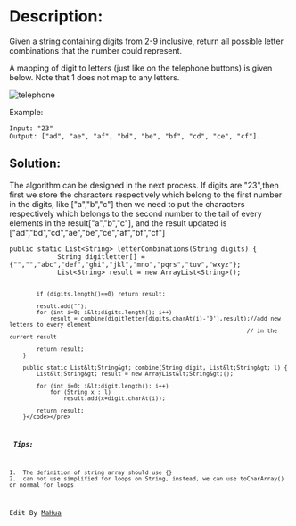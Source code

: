 
<body marginheight="0"><h1>Description:</h1>
<p>Given a string containing digits from 2-9 inclusive, return all possible letter combinations that the number could represent.

</p>
<p>A mapping of digit to letters (just like on the telephone buttons) is given below. Note that 1 does not map to any letters.

</p>
<p><img src="http://upload.wikimedia.org/wikipedia/commons/thumb/7/73/Telephone-keypad2.svg/200px-Telephone-keypad2.svg.png" alt="telephone">

</p>
<p>Example:
</p>
<pre><code>Input: "23"
Output: ["ad", "ae", "af", "bd", "be", "bf", "cd", "ce", "cf"].</code></pre>
<h2>Solution:</h2>
<p>The algorithm can be designed in the next process. If digits are "23",then first we store the characters respectively 
which belong to the first number in the digits, like ["a","b","c"]
then we need to put the characters respectively which belongs to the second number to the tail of every elements in the result["a","b","c"],
and the result updated is ["ad","bd","cd","ae","be","ce","af","bf","cf"]
</p>
<pre><code class="lang-java">public static List&lt;String&gt; letterCombinations(String digits) {
            String digitletter[] = {"","","abc","def","ghi","jkl","mno","pqrs","tuv","wxyz"};
            List&lt;String&gt; result = new ArrayList&lt;String&gt;();

            if (digits.length()==0) return result;

            result.add("");
            for (int i=0; i&lt;digits.length(); i++) 
                result = combine(digitletter[digits.charAt(i)-'0'],result);//add new letters to every element 
                                                                          // in the current result  

            return result;
        }

        public static List&lt;String&gt; combine(String digit, List&lt;String&gt; l) {
            List&lt;String&gt; result = new ArrayList&lt;String&gt;();

            for (int i=0; i&lt;digit.length(); i++)   
                for (String x : l) 
                    result.add(x+digit.charAt(i));

            return result;
        }</code></pre>
<p><strong><em> Tips:</em></strong>
</p>
<pre><code>1.  The definition of string array should use {}
2.  can not use simplified for loops on String, instead, we can use toCharArray() or normal for loops</code></pre>
<p>Edit By <a href="http://mahua.jser.me">MaHua</a></p>
</body></html>

